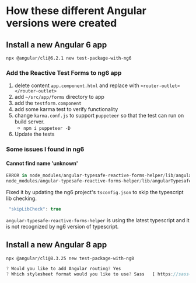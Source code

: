 
# How these different Angular versions were created

## Install a new Angular 6 app

`npx @angular/cli@6.2.1 new test-package-with-ng6`

### Add the Reactive Test Forms to ng6 app

1. delete content `app.component.html` and replace with `<router-outlet></router-outlet>`
2. add `~/src/app/forms` directory to app
3. add the `testform.component`
4. add some karma test to verify functionality
5. change `karma.conf.js` to support `puppeteer` so that the test can run on build server.
   - `npm i puppeteer -D`
6. Update the tests

### Some issues I found in ng6

#### Cannot find name 'unknown'

```javascript
ERROR in node_modules/angular-typesafe-reactive-forms-helper/lib/angularTypesafeReactiveFormsHelper.d.ts(13,58): error TS2304: Cannot find name 'unknown'.
node_modules/angular-typesafe-reactive-forms-helper/lib/angularTypesafeReactiveFormsHelper.d.ts(14,65): error TS2304: Cannot find name 'unknown'.
```

Fixed it by updating the ng6 project's `tsconfig.json` to skip the typescript lib checking.
```javascript
 "skipLibCheck": true
```

`angular-typesafe-reactive-forms-helper` is using the latest typescript and it is not recognized by ng6 version of typescript.  

## Install a new Angular 8 app

`npx @angular/cli@8.3.25 new test-package-with-ng8`

```javascript
? Would you like to add Angular routing? Yes
? Which stylesheet format would you like to use? Sass   [ https://sass-lang.com/documentation/syntax#the-indented-syntax ]
```